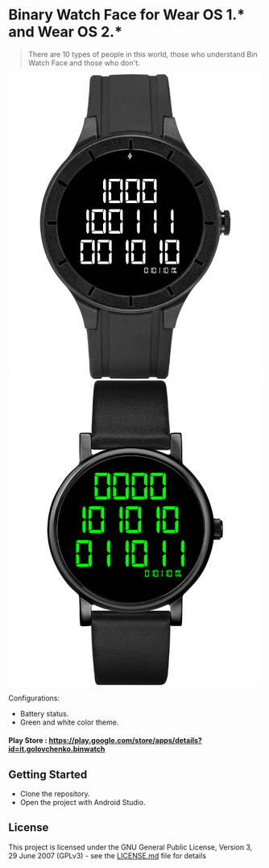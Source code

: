 #  Binary Watch Face for Wear OS 1.\* and Wear OS 2.\* 
>There are 10 types of people in this world, those who understand Bin Watch Face and those who don't.

![binary watch face round white](/img/round_white_all.png?raw=true "") ![binary watch face round green](/img/round_green_all.png?raw=true "")

Configurations:
- Battery status.
- Green and white color theme.

#### Play Store : https://play.google.com/store/apps/details?id=it.golovchenko.binwatch

## Getting Started
 * Clone the repository.
 * Open the project with Android Studio.

## License
This project is licensed under the GNU General Public License, Version 3, 29 June 2007 (GPLv3) - see the [LICENSE.md](LICENSE.md) file for details

